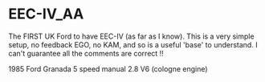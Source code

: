 # EEC-IV_AA

The FIRST UK Ford to have EEC-IV (as far as I know).   This is a very simple setup, no feedback EGO, no KAM,
and so is a useful 'base' to understand.   I can't guarantee all the comments are correct !! 

1985 Ford Granada 5 speed manual 2.8 V6 (cologne engine)

